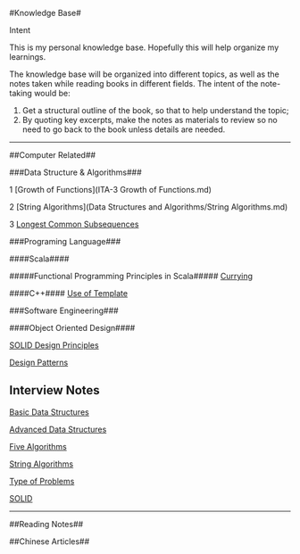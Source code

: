 #Knowledge Base#

Intent

This is my personal knowledge base. Hopefully this will help organize my learnings.

The knowledge base will be organized into different topics, as well as the notes taken while reading books in different fields. The intent of the note-taking would be:

1. Get a structural outline of the book, so that to help understand the topic;
2. By quoting key excerpts, make the notes as materials to review so no need to go back to the book unless details are needed.



---
##Computer Related##

###Data Structure & Algorithms###

1 [Growth of Functions](ITA-3 Growth of Functions.md)

2 [String Algorithms](Data Structures and Algorithms/String Algorithms.md)

3 [Longest Common Subsequences](ITA-15.4_longest_common_subsequence.md)

###Programing Language###

####Scala####

#####Functional Programming Principles in Scala#####
[Currying](Scala/FPPiS/Currying.md)

####C++####
[Use of Template](cpp/use-of-template.md)

###Software Engineering###

####Object Oriented Design####

[SOLID Design Principles](OOD/SOLID-Design-Principles.md)

[Design Patterns](OOD/design-patterns/index.md)

## Interview Notes ##
[Basic Data Structures](solve/BasicDataStructures.md)

[Advanced Data Structures](solve/advanced-data-structures.md)

[Five Algorithms](solve/five-algorithms.md)

[String Algorithms](solve/string_algorithms.md)

[Type of Problems](solve/type-of-problems.md)

[SOLID](solve/solid.md)


---
##Reading Notes##

##Chinese Articles##
